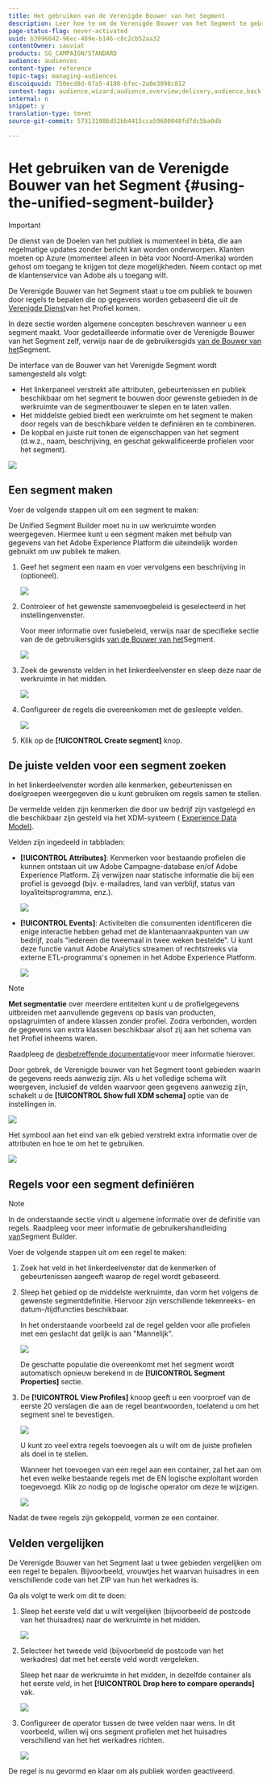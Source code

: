 ```yaml
---
title: Het gebruiken van de Verenigde Bouwer van het Segment
description: Leer hoe te om de Verenigde Bouwer van het Segment te gebruiken om publiek tot stand te brengen.
page-status-flag: never-activated
uuid: b3996642-96ec-489e-b146-c8c2cb52aa32
contentOwner: sauviat
products: SG_CAMPAIGN/STANDARD
audience: audiences
content-type: reference
topic-tags: managing-audiences
discoiquuid: 750ecd8d-67a5-4180-bfec-2a8e3098c812
context-tags: audience,wizard;audience,overview;delivery,audience,back
internal: n
snippet: y
translation-type: tm+mt
source-git-commit: 573131986d52bb4415cca59600048fd7dc5ba0db

---
```



# Het gebruiken van de Verenigde Bouwer van het Segment {#using-the-unified-segment-builder}

>[!IMPORTANT]
>
>De dienst van de Doelen van het publiek is momenteel in bèta, die aan regelmatige updates zonder bericht kan worden onderworpen. Klanten moeten op Azure (momenteel alleen in bèta voor Noord-Amerika) worden gehost om toegang te krijgen tot deze mogelijkheden. Neem contact op met de klantenservice van Adobe als u toegang wilt.

De Verenigde Bouwer van het Segment staat u toe om publiek te bouwen door regels te bepalen die op gegevens worden gebaseerd die uit de [Verenigde Dienst](https://docs.adobe.com/content/help/en/experience-platform/profile/home.html)van het Profiel komen.

In deze sectie worden algemene concepten beschreven wanneer u een segment maakt. Voor gedetailleerde informatie over de Verenigde Bouwer van het Segment zelf, verwijs naar de de gebruikersgids [van de Bouwer van het](https://docs.adobe.com/content/help/en/experience-platform/segmentation/ui/overview.html)Segment.

De interface van de Bouwer van het Verenigde Segment wordt samengesteld als volgt:

* Het linkerpaneel verstrekt alle attributen, gebeurtenissen en publiek beschikbaar om het segment te bouwen door gewenste gebieden in de werkruimte van de segmentbouwer te slepen en te laten vallen.
* Het middelste gebied biedt een werkruimte om het segment te maken door regels van de beschikbare velden te definiëren en te combineren.
* De kopbal en juiste ruit tonen de eigenschappen van het segment (d.w.z., naam, beschrijving, en geschat gekwalificeerde profielen voor het segment).

![](assets/aep_audiences_interface.png)

## Een segment maken

Voer de volgende stappen uit om een segment te maken:

De Unified Segment Builder moet nu in uw werkruimte worden weergegeven. Hiermee kunt u een segment maken met behulp van gegevens van het Adobe Experience Platform die uiteindelijk worden gebruikt om uw publiek te maken.

1. Geef het segment een naam en voer vervolgens een beschrijving in (optioneel).

   ![](assets/aep_audiences_creation_edit_name.png)

1. Controleer of het gewenste samenvoegbeleid is geselecteerd in het instellingenvenster.

   Voor meer informatie over fusiebeleid, verwijs naar de specifieke sectie van de de gebruikersgids [van de Bouwer van het](https://docs.adobe.com/content/help/en/experience-platform/segmentation/ui/overview.html)Segment.

   ![](assets/aep_audiences_mergepolicy.png)

1. Zoek de gewenste velden in het linkerdeelvenster en sleep deze naar de werkruimte in het midden.

   ![](assets/aep_audiences_dragfield.png)

1. Configureer de regels die overeenkomen met de gesleepte velden.

   ![](assets/aep_audiences_configure_rules.png)

1. Klik op de **[!UICONTROL Create segment]** knop.

## De juiste velden voor een segment zoeken

In het linkerdeelvenster worden alle kenmerken, gebeurtenissen en doelgroepen weergegeven die u kunt gebruiken om regels samen te stellen.

De vermelde velden zijn kenmerken die door uw bedrijf zijn vastgelegd en die beschikbaar zijn gesteld via het XDM-systeem ( [Experience Data Model)](https://docs.adobe.com/content/help/en/experience-platform/xdm/home.html).

Velden zijn ingedeeld in tabbladen:

* **[!UICONTROL Attributes]**: Kenmerken voor bestaande profielen die kunnen ontstaan uit uw Adobe Campagne-database en/of Adobe Experience Platform. Zij verwijzen naar statische informatie die bij een profiel is gevoegd (bijv. e-mailadres, land van verblijf, status van loyaliteitsprogramma, enz.).

   ![](assets/aep_audiences_attributestab.png)

* **[!UICONTROL Events]**: Activiteiten die consumenten identificeren die enige interactie hebben gehad met de klantenaanraakpunten van uw bedrijf, zoals &quot;iedereen die tweemaal in twee weken bestelde&quot;. U kunt deze functie vanuit Adobe Analytics streamen of rechtstreeks via externe ETL-programma&#39;s opnemen in het Adobe Experience Platform.

   ![](assets/aep_audiences_eventstab.png)

>[!NOTE]
>
>**Met segmentatie** over meerdere entiteiten kunt u de profielgegevens uitbreiden met aanvullende gegevens op basis van producten, opslagruimten of andere klassen zonder profiel. Zodra verbonden, worden de gegevens van extra klassen beschikbaar alsof zij aan het schema van het Profiel inheems waren.
>
>Raadpleeg de [desbetreffende documentatie](https://docs.adobe.com/content/help/en/experience-platform/segmentation/multi-entity-segmentation.html)voor meer informatie hierover.

Door gebrek, de Verenigde bouwer van het Segment toont gebieden waarin de gegevens reeds aanwezig zijn. Als u het volledige schema wilt weergeven, inclusief de velden waarvoor geen gegevens aanwezig zijn, schakelt u de **[!UICONTROL Show full XDM schema]** optie van de instellingen in.

![](assets/aep_audiences_populatedfields.png)

Het symbool aan het eind van elk gebied verstrekt extra informatie over de attributen en hoe te om het te gebruiken.

![](assets/aep_audiences_isymbol.png)

## Regels voor een segment definiëren

>[!NOTE]
>
>In de onderstaande sectie vindt u algemene informatie over de definitie van regels. Raadpleeg voor meer informatie de gebruikershandleiding [van](https://docs.adobe.com/content/help/en/experience-platform/segmentation/ui/overview.html)Segment Builder.

Voer de volgende stappen uit om een regel te maken:

1. Zoek het veld in het linkerdeelvenster dat de kenmerken of gebeurtenissen aangeeft waarop de regel wordt gebaseerd.

1. Sleep het gebied op de middelste werkruimte, dan vorm het volgens de gewenste segmentdefinitie. Hiervoor zijn verschillende tekenreeks- en datum-/tijdfuncties beschikbaar.

   In het onderstaande voorbeeld zal de regel gelden voor alle profielen met een geslacht dat gelijk is aan &quot;Mannelijk&quot;.

   ![](assets/aep_audiences_malegender.png)

   De geschatte populatie die overeenkomt met het segment wordt automatisch opnieuw berekend in de **[!UICONTROL Segment Properties]** sectie.

1. De **[!UICONTROL View Profiles]** knoop geeft u een voorproef van de eerste 20 verslagen die aan de regel beantwoorden, toelatend u om het segment snel te bevestigen.

   ![](assets/aep_audiences_samplepreview.png)

   U kunt zo veel extra regels toevoegen als u wilt om de juiste profielen als doel in te stellen.

   Wanneer het toevoegen van een regel aan een container, zal het aan om het even welke bestaande regels met de EN logische exploitant worden toegevoegd. Klik zo nodig op de logische operator om deze te wijzigen.

   ![](assets/aep_audiences_andoperator.png)

Nadat de twee regels zijn gekoppeld, vormen ze een container.

## Velden vergelijken

De Verenigde Bouwer van het Segment laat u twee gebieden vergelijken om een regel te bepalen. Bijvoorbeeld, vrouwtjes het waarvan huisadres in een verschillende code van het ZIP van hun het werkadres is.

Ga als volgt te werk om dit te doen:

1. Sleep het eerste veld dat u wilt vergelijken (bijvoorbeeld de postcode van het thuisadres) naar de werkruimte in het midden.

   ![](assets/aep_audiences_comparing_1.png)

1. Selecteer het tweede veld (bijvoorbeeld de postcode van het werkadres) dat met het eerste veld wordt vergeleken.

   Sleep het naar de werkruimte in het midden, in dezelfde container als het eerste veld, in het **[!UICONTROL Drop here to compare operands]** vak.

   ![](assets/aep_audiences_comparing_2.png)

1. Configureer de operator tussen de twee velden naar wens. In dit voorbeeld, willen wij ons segment profielen met het huisadres verschillend van het het werkadres richten.

   ![](assets/aep_audiences_comparing_3.png)

De regel is nu gevormd en klaar om als publiek worden geactiveerd.

